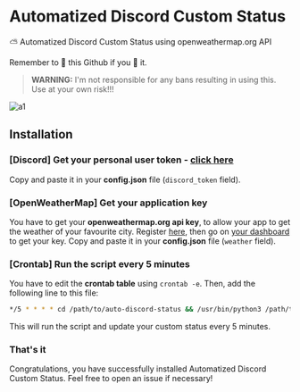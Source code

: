# Automatized Discord Custom Status
⛅ Automatized Discord Custom Status using openweathermap.org API 

Remember to 🌟 this Github if you 💖 it.

> **WARNING:** I'm not responsible for any bans resulting in using this. Use at your own risk!!!

![a1](https://i.imgur.com/9cdAeg3.png)

## Installation

### [Discord] Get your personal user token - [click here](https://github.com/Tyrrrz/DiscordChatExporter/wiki/Obtaining-Token-and-Channel-IDs#how-to-get-a-user-token)

Copy and paste it in your **config.json** file (`discord_token` field).

### [OpenWeatherMap] Get your application key

You have to get your **openweathermap.org api key**, to allow your app to get the weather of your favourite city. Register [here](https://openweathermap.org/home/sign_up), then go on [your dashboard](https://home.openweathermap.org/api_keys) to get your key. Copy and paste it in your **config.json** file (`weather` field).

### [Crontab] Run the script every 5 minutes

You have to edit the **crontab table** using `crontab -e`. Then, add the following line to this file:  
```sh
*/5 * * * * cd /path/to/auto-discord-status && /usr/bin/python3 /path/to/auto-discord-status/main.py >> ~/discord-cron.log 2>&1
```
This will run the script and update your custom status every 5 minutes.

### That's it

Congratulations, you have successfully installed Automatized Discord Custom Status. Feel free to open an issue if necessary!

